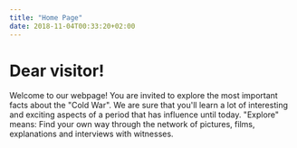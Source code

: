 ```yaml
---
title: "Home Page"
date: 2018-11-04T00:33:20+02:00
---
```


 # Dear visitor!
 
Welcome to our webpage! You are invited to explore the most important facts about the "Cold War". We are sure
that you'll learn a lot of interesting and exciting aspects of a period that has influence until today. "Explore" means:
Find your own way through the network of pictures, films, explanations and interviews with witnesses.
